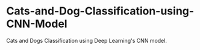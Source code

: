 # Cats-and-Dog-Classification-using-CNN-Model
Cats and Dogs Classification using Deep Learning's CNN model.
